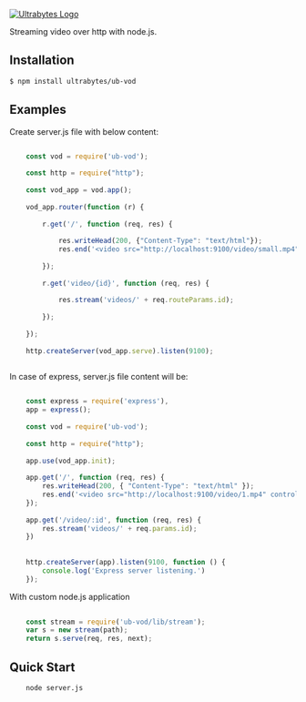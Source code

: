 [![Ultrabytes Logo](http://www.bytesultra.com/images/ub-logo.png)](http://www.bytesultra.com/)

Streaming video over http with node.js.

## Installation

```bash
$ npm install ultrabytes/ub-vod
```


## Examples

Create server.js file with below content:

```js

    const vod = require('ub-vod');
    
    const http = require("http");
    
    const vod_app = vod.app();
    
    vod_app.router(function (r) {
    
        r.get('/', function (req, res) {
    
            res.writeHead(200, {"Content-Type": "text/html"});
            res.end('<video src="http://localhost:9100/video/small.mp4" controls></video><br><br><video src="http://localhost:9100/video/video.mp4" controls></video>');
    
        });
    
        r.get('video/{id}', function (req, res) {
    
            res.stream('videos/' + req.routeParams.id);
    
        });
    
    });
    
    http.createServer(vod_app.serve).listen(9100);        
   
```

In case of express, server.js file content will be: 

```js

    const express = require('express'),
    app = express();
     
    const vod = require('ub-vod');
         
    const http = require("http");
    
    app.use(vod_app.init);
    
    app.get('/', function (req, res) {
        res.writeHead(200, { "Content-Type": "text/html" });
        res.end('<video src="http://localhost:9100/video/1.mp4" controls></video>');
    });
    
    app.get('/video/:id', function (req, res) {
        res.stream('videos/' + req.params.id);
    })
    
    
    http.createServer(app).listen(9100, function () {
        console.log('Express server listening.')
    });

```

With custom node.js application

```js
    
    const stream = require('ub-vod/lib/stream');
    var s = new stream(path);
    return s.serve(req, res, next);

```

## Quick Start

```bash
    node server.js
```